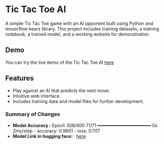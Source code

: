 # Tic Tac Toe AI

A simple Tic Tac Toe game with an AI opponent built using Python and tensorflow kears library. This project includes training datasets, a training notebook, a trained model, and a working website for demonstration.

## Demo

You can try the live demo of the Tic Tac Toe AI [here](https://bijayakumartamang.com.np/tic-tac-toe)

## Features

- Play against an AI that predicts the next move.
- Intuitive web interface.
- Includes training data and model files for further development.



### Summary of Changes

- **Model Accuracy :** 
Epoch 308/600
71/71 ━━━━━━━━━━━━━━━━━━━━ 0s 2ms/step - accuracy: 0.9601 - loss: 0.1117
- **Model Link in hugging face:** : [here](https://huggingface.co/beejaytmg/ai_tic_tac_toe)

